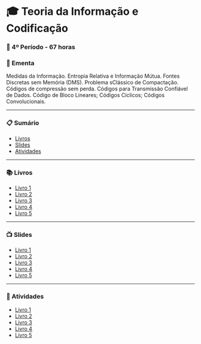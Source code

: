 
# :mortar_board: Teoria da Informação e Codificação
### :date: 4º Período - 67 horas

### :scroll: Ementa

Medidas da Informação. Entropia Relativa e Informação Mútua. Fontes Discretas sem Memória (DMS). Problema sClássico de Compactação. Códigos de compressão sem perda. Códigos para Transmissão Confiável de Dados. Código de Bloco Lineares; Códigos Cíclicos; Códigos Convolucionais.

---

### :clipboard: Sumário

- [Livros](#books-livros)
- [Slides](#tv-slides)
- [Atividades](#pencil-atividades)

---

### :books: Livros

- [Livro 1]()
- [Livro 2]()
- [Livro 3]()
- [Livro 4]()
- [Livro 5]()

---

### :tv: Slides

- [Livro 1]()
- [Livro 2]()
- [Livro 3]()
- [Livro 4]()
- [Livro 5]()

---

### :pencil: Atividades

- [Livro 1]()
- [Livro 2]()
- [Livro 3]()
- [Livro 4]()
- [Livro 5]()

